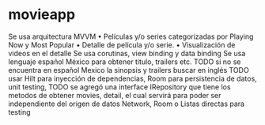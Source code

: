 # movieapp
Se usa arquitectura MVVM
• Películas y/o series categorizadas por Playing Now y Most Popular
• Detalle de película y/o serie.
• Visualización de videos en el detalle
Se usa corutinas, view binding y data binding
Se usa lenguaje español México para obtener titulo, trailers etc.
TODO si no se encuentra en español Mexico la sinopsis y trailers buscar en inglés
TODO usar Hilt para inyección de dependencias, Room para persistencia de datos, unit testing, 
TODO se agregó una interface IRepository que tiene los metodos de obtener movies, detail, el cual servirá para poder ser independiente del origen de datos Network, Room o Listas directas para testing

